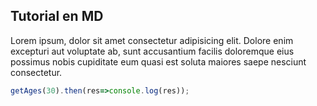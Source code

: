 ## Tutorial en MD

Lorem ipsum, dolor sit amet consectetur adipisicing elit. Dolore enim excepturi aut voluptate ab, 
sunt accusantium facilis doloremque eius possimus nobis cupiditate eum quasi est soluta maiores 
saepe nesciunt consectetur.

```js
getAges(30).then(res=>console.log(res));
```